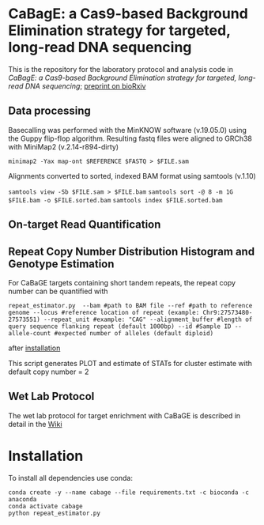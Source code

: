 # CaBagE: a Cas9-based Background Elimination strategy for targeted, long-read DNA sequencing

This is the repository for the laboratory protocol and analysis code in *CaBagE: a Cas9-based Background Elimination strategy for targeted, long-read DNA sequencing*; [preprint on bioRxiv](https://www.biorxiv.org/content/10.1101/2020.10.13.337253v2)

## Data processing
Basecalling was performed with the MinKNOW software (v.19.05.0) using the Guppy flip-flop algorithm. Resulting fastq files were aligned to GRCh38 with MiniMap2 (v.2.14-r894-dirty)

`minimap2 -Yax map-ont $REFERENCE $FASTQ > $FILE.sam`

Alignments converted to sorted, indexed BAM format using samtools (v.1.10)

`samtools view -Sb $FILE.sam > $FILE.bam`
`samtools sort -@ 8 -m 1G $FILE.bam -o $FILE.sorted.bam`
`samtools index $FILE.sorted.bam`

## On-target Read Quantification

## Repeat Copy Number Distribution Histogram and Genotype Estimation

For CaBaGE targets containing short tandem repeats, the repeat copy number can be quantified with 

`repeat_estimator.py  --bam #path to BAM file
                      --ref #path to reference genome
                      --locus #reference location of repeat (example: Chr9:27573480-27573551)
                      --repeat_unit #example: "CAG"
                      --alignment_buffer #length of query sequence flanking repeat (default 1000bp)
                      --id #Sample ID
                      --allele-count #expected number of alleles (default diploid)` 

after [installation](#Installation)

This script generates PLOT and estimate of STATs for cluster estimate with default copy number = 2


## Wet Lab Protocol

The wet lab protocol for target enrichment with CaBaGE is described in detail in the [Wiki](https://github.com/adw222/CaBagE-manuscript/wiki)


# Installation

To install all dependencies use conda:

```
conda create -y --name cabage --file requirements.txt -c bioconda -c anaconda
conda activate cabage
python repeat_estimator.py
```
